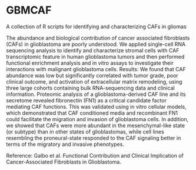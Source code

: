 # GBMCAF
A collection of R scripts for identifying and characterizing CAFs in gliomas

The abundance and biological contribution of cancer associated fibroblasts (CAFs) in glioblastoma are poorly understood. We applied single-cell RNA sequencing analysis to identify and characterize stromal cells with CAF transcriptomic feature in human glioblastoma tumors and then performed functional enrichment analysis and in vitro assays to investigate their interactions with malignant glioblastoma cells. 
Results: We found that CAF abundance was low but significantly correlated with tumor grade, poor clinical outcome, and activation of extracellular matrix remodeling, using three large cohorts containing bulk RNA-sequencing data and clinical information. Proteomic analysis of a glioblastoma-derived CAF line and its secretome revealed fibronectin (FN1) as a critical candidate factor mediating CAF functions. This was validated using in vitro cellular models, which demonstrated that CAF conditioned media and recombinant FN1 could facilitate the migration and invasion of glioblastoma cells. In addition, we showed that CAFs were more abundant in the mesenchymal-like state (or subtype) than in other states of glioblastomas, while cell lines resembling the proneural-state responded to the CAF signaling better in terms of the migratory and invasive phenotypes. 

Reference: Galbo et al. Functional Contribution and Clinical Implication of Cancer-Associated Fibroblasts in Glioblastoma. 
